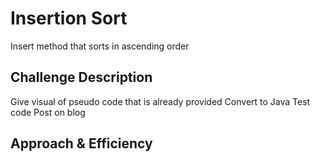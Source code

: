 # Insertion Sort
<!-- Short summary or background information -->
Insert method that sorts in ascending order
## Challenge Description
<!-- Description of the challenge -->
Give visual of pseudo code that is already provided
Convert to Java
Test code
Post on blog
## Approach & Efficiency
<!-- What approach did you take? Why? What is the Big O space/time for this approach? -->



